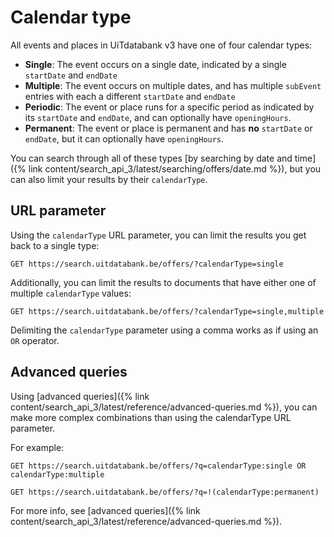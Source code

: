 ---
---

# Calendar type

All events and places in UiTdatabank v3 have one of four calendar types:

* **Single**: The event occurs on a single date, indicated by a single `startDate` and `endDate`
* **Multiple**: The event occurs on multiple dates, and has multiple `subEvent` entries with each a different `startDate` and `endDate`
* **Periodic**: The event or place runs for a specific period as indicated by its `startDate` and `endDate`, and can optionally have `openingHours`.
* **Permanent**: The event or place is permanent and has **no** `startDate` or `endDate`, but it can optionally have `openingHours`.

You can search through all of these types [by searching by date and time]({% link content/search_api_3/latest/searching/offers/date.md %}), but you can also limit your results by their `calendarType`.

## URL parameter

Using the `calendarType` URL parameter, you can limit the results you get back to a single type:

```
GET https://search.uitdatabank.be/offers/?calendarType=single
```

Additionally, you can limit the results to documents that have either one of multiple `calendarType` values:

```
GET https://search.uitdatabank.be/offers/?calendarType=single,multiple
```

Delimiting the `calendarType` parameter using a comma works as if using an `OR` operator.

## Advanced queries

Using [advanced queries]({% link content/search_api_3/latest/reference/advanced-queries.md %}), you can make more complex combinations than using the calendarType URL parameter.

For example:

```
GET https://search.uitdatabank.be/offers/?q=calendarType:single OR calendarType:multiple
```

```
GET https://search.uitdatabank.be/offers/?q=!(calendarType:permanent)
```

For more info, see [advanced queries]({% link content/search_api_3/latest/reference/advanced-queries.md %}).
